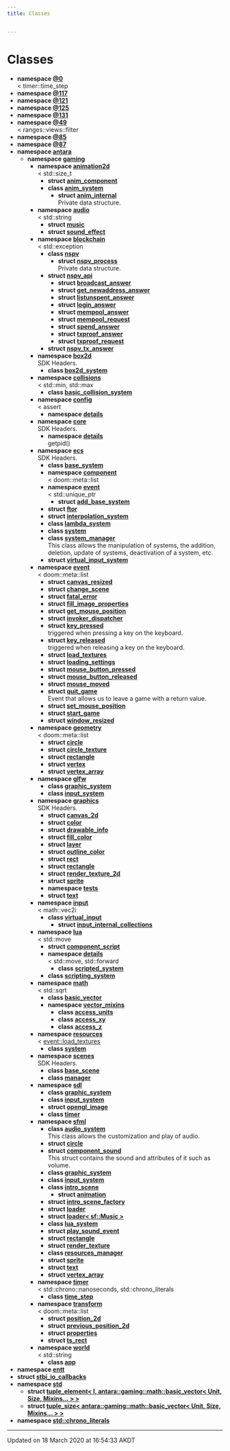 ```yaml
---
title: Classes


---
```


# Classes



* **namespace [@0](Namespaces/namespace_0D0.md)**<br>< timer::time_step 
* **namespace [@117](Namespaces/namespace_0D117.md)**
* **namespace [@121](Namespaces/namespace_0D121.md)**
* **namespace [@125](Namespaces/namespace_0D125.md)**
* **namespace [@131](Namespaces/namespace_0D131.md)**
* **namespace [@49](Namespaces/namespace_0D49.md)**<br>< ranges::views::filter 
* **namespace [@85](Namespaces/namespace_0D85.md)**
* **namespace [@87](Namespaces/namespace_0D87.md)**
* **namespace [antara](Namespaces/namespaceantara.md)**
    * **namespace [gaming](Namespaces/namespaceantara_1_1gaming.md)**
        * **namespace [animation2d](Namespaces/namespaceantara_1_1gaming_1_1animation2d.md)**<br>< std::size_t 
            * **struct [anim_component](Classes/structantara_1_1gaming_1_1animation2d_1_1anim__component.md)**
            * **class [anim_system](Classes/classantara_1_1gaming_1_1animation2d_1_1anim__system.md)**
                * **struct [anim_internal](Classes/structantara_1_1gaming_1_1animation2d_1_1anim__system_1_1anim__internal.md)**<br>Private data structure. 
        * **namespace [audio](Namespaces/namespaceantara_1_1gaming_1_1audio.md)**<br>< std::string 
            * **struct [music](Classes/structantara_1_1gaming_1_1audio_1_1music.md)**
            * **struct [sound_effect](Classes/structantara_1_1gaming_1_1audio_1_1sound__effect.md)**
        * **namespace [blockchain](Namespaces/namespaceantara_1_1gaming_1_1blockchain.md)**<br>< std::exception 
            * **class [nspv](Classes/classantara_1_1gaming_1_1blockchain_1_1nspv.md)**
                * **struct [nspv_process](Classes/structantara_1_1gaming_1_1blockchain_1_1nspv_1_1nspv__process.md)**<br>Private data structure. 
            * **struct [nspv_api](Classes/structantara_1_1gaming_1_1blockchain_1_1nspv__api.md)**
                * **struct [broadcast_answer](Classes/structantara_1_1gaming_1_1blockchain_1_1nspv__api_1_1broadcast__answer.md)**
                * **struct [get_newaddress_answer](Classes/structantara_1_1gaming_1_1blockchain_1_1nspv__api_1_1get__newaddress__answer.md)**
                * **struct [listunspent_answer](Classes/structantara_1_1gaming_1_1blockchain_1_1nspv__api_1_1listunspent__answer.md)**
                * **struct [login_answer](Classes/structantara_1_1gaming_1_1blockchain_1_1nspv__api_1_1login__answer.md)**
                * **struct [mempool_answer](Classes/structantara_1_1gaming_1_1blockchain_1_1nspv__api_1_1mempool__answer.md)**
                * **struct [mempool_request](Classes/structantara_1_1gaming_1_1blockchain_1_1nspv__api_1_1mempool__request.md)**
                * **struct [spend_answer](Classes/structantara_1_1gaming_1_1blockchain_1_1nspv__api_1_1spend__answer.md)**
                * **struct [txproof_answer](Classes/structantara_1_1gaming_1_1blockchain_1_1nspv__api_1_1txproof__answer.md)**
                * **struct [txproof_request](Classes/structantara_1_1gaming_1_1blockchain_1_1nspv__api_1_1txproof__request.md)**
            * **struct [nspv_tx_answer](Classes/structantara_1_1gaming_1_1blockchain_1_1nspv__tx__answer.md)**
        * **namespace [box2d](Namespaces/namespaceantara_1_1gaming_1_1box2d.md)**<br>SDK Headers. 
            * **class [box2d_system](Classes/classantara_1_1gaming_1_1box2d_1_1box2d__system.md)**
        * **namespace [collisions](Namespaces/namespaceantara_1_1gaming_1_1collisions.md)**<br>< std::min, std::max 
            * **class [basic_collision_system](Classes/classantara_1_1gaming_1_1collisions_1_1basic__collision__system.md)**
        * **namespace [config](Namespaces/namespaceantara_1_1gaming_1_1config.md)**<br>< assert 
            * **namespace [details](Namespaces/namespaceantara_1_1gaming_1_1config_1_1details.md)**
        * **namespace [core](Namespaces/namespaceantara_1_1gaming_1_1core.md)**<br>SDK Headers. 
            * **namespace [details](Namespaces/namespaceantara_1_1gaming_1_1core_1_1details.md)**<br>getpid() 
        * **namespace [ecs](Namespaces/namespaceantara_1_1gaming_1_1ecs.md)**<br>SDK Headers. 
            * **class [base_system](Classes/classantara_1_1gaming_1_1ecs_1_1base__system.md)**
            * **namespace [component](Namespaces/namespaceantara_1_1gaming_1_1ecs_1_1component.md)**<br>< doom::meta::list 
            * **namespace [event](Namespaces/namespaceantara_1_1gaming_1_1ecs_1_1event.md)**<br>< std::unique_ptr 
                * **struct [add_base_system](Classes/structantara_1_1gaming_1_1ecs_1_1event_1_1add__base__system.md)**
            * **struct [ftor](Classes/structantara_1_1gaming_1_1ecs_1_1ftor.md)**
            * **struct [interpolation_system](Classes/structantara_1_1gaming_1_1ecs_1_1interpolation__system.md)**
            * **class [lambda_system](Classes/classantara_1_1gaming_1_1ecs_1_1lambda__system.md)**
            * **class [system](Classes/classantara_1_1gaming_1_1ecs_1_1system.md)**
            * **class [system_manager](Classes/classantara_1_1gaming_1_1ecs_1_1system__manager.md)**<br>This class allows the manipulation of systems, the addition, deletion, update of systems, deactivation of a system, etc. 
            * **struct [virtual_input_system](Classes/structantara_1_1gaming_1_1ecs_1_1virtual__input__system.md)**
        * **namespace [event](Namespaces/namespaceantara_1_1gaming_1_1event.md)**<br>< doom::meta::list 
            * **struct [canvas_resized](Classes/structantara_1_1gaming_1_1event_1_1canvas__resized.md)**
            * **struct [change_scene](Classes/structantara_1_1gaming_1_1event_1_1change__scene.md)**
            * **struct [fatal_error](Classes/structantara_1_1gaming_1_1event_1_1fatal__error.md)**
            * **struct [fill_image_properties](Classes/structantara_1_1gaming_1_1event_1_1fill__image__properties.md)**
            * **struct [get_mouse_position](Classes/structantara_1_1gaming_1_1event_1_1get__mouse__position.md)**
            * **struct [invoker_dispatcher](Classes/structantara_1_1gaming_1_1event_1_1invoker__dispatcher.md)**
            * **struct [key_pressed](Classes/structantara_1_1gaming_1_1event_1_1key__pressed.md)**<br>triggered when pressing a key on the keyboard. 
            * **struct [key_released](Classes/structantara_1_1gaming_1_1event_1_1key__released.md)**<br>triggered when releasing a key on the keyboard. 
            * **struct [load_textures](Classes/structantara_1_1gaming_1_1event_1_1load__textures.md)**
            * **struct [loading_settings](Classes/structantara_1_1gaming_1_1event_1_1loading__settings.md)**
            * **struct [mouse_button_pressed](Classes/structantara_1_1gaming_1_1event_1_1mouse__button__pressed.md)**
            * **struct [mouse_button_released](Classes/structantara_1_1gaming_1_1event_1_1mouse__button__released.md)**
            * **struct [mouse_moved](Classes/structantara_1_1gaming_1_1event_1_1mouse__moved.md)**
            * **struct [quit_game](Classes/structantara_1_1gaming_1_1event_1_1quit__game.md)**<br>Event that allows us to leave a game with a return value. 
            * **struct [set_mouse_position](Classes/structantara_1_1gaming_1_1event_1_1set__mouse__position.md)**
            * **struct [start_game](Classes/structantara_1_1gaming_1_1event_1_1start__game.md)**
            * **struct [window_resized](Classes/structantara_1_1gaming_1_1event_1_1window__resized.md)**
        * **namespace [geometry](Namespaces/namespaceantara_1_1gaming_1_1geometry.md)**<br>< doom::meta::list 
            * **struct [circle](Classes/structantara_1_1gaming_1_1geometry_1_1circle.md)**
            * **struct [circle_texture](Classes/structantara_1_1gaming_1_1geometry_1_1circle__texture.md)**
            * **struct [rectangle](Classes/structantara_1_1gaming_1_1geometry_1_1rectangle.md)**
            * **struct [vertex](Classes/structantara_1_1gaming_1_1geometry_1_1vertex.md)**
            * **struct [vertex_array](Classes/structantara_1_1gaming_1_1geometry_1_1vertex__array.md)**
        * **namespace [glfw](Namespaces/namespaceantara_1_1gaming_1_1glfw.md)**
            * **class [graphic_system](Classes/classantara_1_1gaming_1_1glfw_1_1graphic__system.md)**
            * **class [input_system](Classes/classantara_1_1gaming_1_1glfw_1_1input__system.md)**
        * **namespace [graphics](Namespaces/namespaceantara_1_1gaming_1_1graphics.md)**<br>SDK Headers. 
            * **struct [canvas_2d](Classes/structantara_1_1gaming_1_1graphics_1_1canvas__2d.md)**
            * **struct [color](Classes/structantara_1_1gaming_1_1graphics_1_1color.md)**
            * **struct [drawable_info](Classes/structantara_1_1gaming_1_1graphics_1_1drawable__info.md)**
            * **struct [fill_color](Classes/structantara_1_1gaming_1_1graphics_1_1fill__color.md)**
            * **struct [layer](Classes/structantara_1_1gaming_1_1graphics_1_1layer.md)**
            * **struct [outline_color](Classes/structantara_1_1gaming_1_1graphics_1_1outline__color.md)**
            * **struct [rect](Classes/structantara_1_1gaming_1_1graphics_1_1rect.md)**
            * **struct [rectangle](Classes/structantara_1_1gaming_1_1graphics_1_1rectangle.md)**
            * **struct [render_texture_2d](Classes/structantara_1_1gaming_1_1graphics_1_1render__texture__2d.md)**
            * **struct [sprite](Classes/structantara_1_1gaming_1_1graphics_1_1sprite.md)**
            * **namespace [tests](Namespaces/namespaceantara_1_1gaming_1_1graphics_1_1tests.md)**
            * **struct [text](Classes/structantara_1_1gaming_1_1graphics_1_1text.md)**
        * **namespace [input](Namespaces/namespaceantara_1_1gaming_1_1input.md)**<br>< math::vec2i 
            * **class [virtual_input](Classes/classantara_1_1gaming_1_1input_1_1virtual__input.md)**
                * **struct [input_internal_collections](Classes/structantara_1_1gaming_1_1input_1_1virtual__input_1_1input__internal__collections.md)**
        * **namespace [lua](Namespaces/namespaceantara_1_1gaming_1_1lua.md)**<br>< std::move 
            * **struct [component_script](Classes/structantara_1_1gaming_1_1lua_1_1component__script.md)**
            * **namespace [details](Namespaces/namespaceantara_1_1gaming_1_1lua_1_1details.md)**<br>< std::move, std::forward 
                * **class [scripted_system](Classes/classantara_1_1gaming_1_1lua_1_1details_1_1scripted__system.md)**
            * **class [scripting_system](Classes/classantara_1_1gaming_1_1lua_1_1scripting__system.md)**
        * **namespace [math](Namespaces/namespaceantara_1_1gaming_1_1math.md)**<br>< std::sqrt 
            * **class [basic_vector](Classes/classantara_1_1gaming_1_1math_1_1basic__vector.md)**
            * **namespace [vector_mixins](Namespaces/namespaceantara_1_1gaming_1_1math_1_1vector__mixins.md)**
                * **class [access_units](Classes/classantara_1_1gaming_1_1math_1_1vector__mixins_1_1access__units.md)**
                * **class [access_xy](Classes/classantara_1_1gaming_1_1math_1_1vector__mixins_1_1access__xy.md)**
                * **class [access_z](Classes/classantara_1_1gaming_1_1math_1_1vector__mixins_1_1access__z.md)**
        * **namespace [resources](Namespaces/namespaceantara_1_1gaming_1_1resources.md)**<br>< [event::load_textures](Classes/structantara_1_1gaming_1_1event_1_1load__textures.md)
            * **class [system](Classes/classantara_1_1gaming_1_1resources_1_1system.md)**
        * **namespace [scenes](Namespaces/namespaceantara_1_1gaming_1_1scenes.md)**<br>SDK Headers. 
            * **class [base_scene](Classes/classantara_1_1gaming_1_1scenes_1_1base__scene.md)**
            * **class [manager](Classes/classantara_1_1gaming_1_1scenes_1_1manager.md)**
        * **namespace [sdl](Namespaces/namespaceantara_1_1gaming_1_1sdl.md)**
            * **class [graphic_system](Classes/classantara_1_1gaming_1_1sdl_1_1graphic__system.md)**
            * **class [input_system](Classes/classantara_1_1gaming_1_1sdl_1_1input__system.md)**
            * **struct [opengl_image](Classes/structantara_1_1gaming_1_1sdl_1_1opengl__image.md)**
            * **class [timer](Classes/classantara_1_1gaming_1_1sdl_1_1timer.md)**
        * **namespace [sfml](Namespaces/namespaceantara_1_1gaming_1_1sfml.md)**
            * **class [audio_system](Classes/classantara_1_1gaming_1_1sfml_1_1audio__system.md)**<br>This class allows the customization and play of audio. 
            * **struct [circle](Classes/structantara_1_1gaming_1_1sfml_1_1circle.md)**
            * **struct [component_sound](Classes/structantara_1_1gaming_1_1sfml_1_1component__sound.md)**<br>This struct contains the sound and attributes of it such as volume. 
            * **class [graphic_system](Classes/classantara_1_1gaming_1_1sfml_1_1graphic__system.md)**
            * **class [input_system](Classes/classantara_1_1gaming_1_1sfml_1_1input__system.md)**
            * **class [intro_scene](Classes/classantara_1_1gaming_1_1sfml_1_1intro__scene.md)**
                * **struct [animation](Classes/structantara_1_1gaming_1_1sfml_1_1intro__scene_1_1animation.md)**
            * **struct [intro_scene_factory](Classes/structantara_1_1gaming_1_1sfml_1_1intro__scene__factory.md)**
            * **struct [loader](Classes/structantara_1_1gaming_1_1sfml_1_1loader.md)**
            * **struct [loader< sf::Music >](Classes/structantara_1_1gaming_1_1sfml_1_1loader_3_01sf_1_1_music_01_4.md)**
            * **class [lua_system](Classes/classantara_1_1gaming_1_1sfml_1_1lua__system.md)**
            * **struct [play_sound_event](Classes/structantara_1_1gaming_1_1sfml_1_1play__sound__event.md)**
            * **struct [rectangle](Classes/structantara_1_1gaming_1_1sfml_1_1rectangle.md)**
            * **struct [render_texture](Classes/structantara_1_1gaming_1_1sfml_1_1render__texture.md)**
            * **class [resources_manager](Classes/classantara_1_1gaming_1_1sfml_1_1resources__manager.md)**
            * **struct [sprite](Classes/structantara_1_1gaming_1_1sfml_1_1sprite.md)**
            * **struct [text](Classes/structantara_1_1gaming_1_1sfml_1_1text.md)**
            * **struct [vertex_array](Classes/structantara_1_1gaming_1_1sfml_1_1vertex__array.md)**
        * **namespace [timer](Namespaces/namespaceantara_1_1gaming_1_1timer.md)**<br>< std::chrono::nanoseconds, std::chrono_literals 
            * **class [time_step](Classes/classantara_1_1gaming_1_1timer_1_1time__step.md)**
        * **namespace [transform](Namespaces/namespaceantara_1_1gaming_1_1transform.md)**<br>< doom::meta::list 
            * **struct [position_2d](Classes/structantara_1_1gaming_1_1transform_1_1position__2d.md)**
            * **struct [previous_position_2d](Classes/structantara_1_1gaming_1_1transform_1_1previous__position__2d.md)**
            * **struct [properties](Classes/structantara_1_1gaming_1_1transform_1_1properties.md)**
            * **struct [ts_rect](Classes/structantara_1_1gaming_1_1transform_1_1ts__rect.md)**
        * **namespace [world](Namespaces/namespaceantara_1_1gaming_1_1world.md)**<br>< std::string 
            * **class [app](Classes/classantara_1_1gaming_1_1world_1_1app.md)**
* **namespace [entt](Namespaces/namespaceentt.md)**
* **struct [stbi_io_callbacks](Classes/structstbi__io__callbacks.md)**
* **namespace [std](Namespaces/namespacestd.md)**
    * **struct [tuple_element< I, antara::gaming::math::basic_vector< Unit, Size, Mixins... > >](Classes/structstd_1_1tuple__element_3_01_i_00_01antara_1_1gaming_1_1math_1_1basic__vector_3_01_unit_00_079edae933b82d84d6807eb250507c42e.md)**
    * **struct [tuple_size< antara::gaming::math::basic_vector< Unit, Size, Mixins... > >](Classes/structstd_1_1tuple__size_3_01antara_1_1gaming_1_1math_1_1basic__vector_3_01_unit_00_01_size_00_01_mixins_8_8_8_01_4_01_4.md)**
* **namespace [std::chrono_literals](Namespaces/namespacestd_1_1chrono__literals.md)**



-------------------------------

Updated on 18 March 2020 at 16:54:33 AKDT
